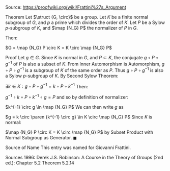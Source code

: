 # 

Source: https://proofwiki.org/wiki/Frattini%27s_Argument



Theorem
Let $\struct {G, \circ}$ be a group.
Let $K$ be a finite normal subgroup of $G$, and $p$ a prime which divides the order of $K$.
Let $P$ be a Sylow $p$-subgroup of $K$, and $\map {N_G} P$ the normalizer of $P$ in $G$.

Then:

$G = \map {N_G} P \circ K = K \circ \map {N_G} P$


Proof
Let $g \in G$.
Since $K$ is normal in $G$, and $P \subset K$, the conjugate $g \circ P \circ g^{-1}$ of $P$ is also a subset of $K$.
From Inner Automorphism is Automorphism, $g \circ P \circ g^{-1}$ is a subgroup of $K$ of the same order as $P$.
Thus $g \circ P \circ g^{-1}$ is also a Sylow $p$-subgroup of $K$.
By Second Sylow Theorem:

$\exists k \in K: g \circ P \circ g^{-1} = k \circ P \circ k^{-1}$
Then:

$g^{-1} \circ k \circ P \circ k^{-1} \circ g = P$
and so by definition of normalizer:

$k^{-1} \circ g \in \map {N_G} P$
We can then write $g$ as

$g = k \circ \paren {k^{-1} \circ g} \in K \circ \map {N_G} P$
Since $K$ is normal:

$\map {N_G} P \circ K = K \circ \map {N_G} P$
by Subset Product with Normal Subgroup as Generator.
$\blacksquare$


Source of Name
This entry was named for Giovanni Frattini.


Sources
1996: Derek J.S. Robinson: A Course in the Theory of Groups (2nd ed.): Chapter $5.2$ Theorem $5.2.14$





